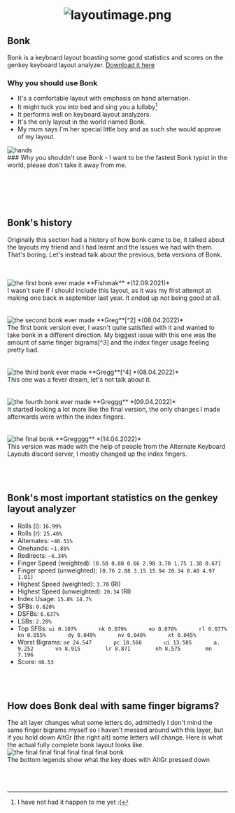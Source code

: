 
<h1><p align="center">
  <img src="https://cdn.discordapp.com/attachments/465932114089607169/964123362542624788/bonklayout.png" alt="layoutimage.png">
</p>
</h1>

## Bonk
Bonk is a keyboard layout boasting some good statistics and scores on the genkey keyboard layout analyzer.
[Download it here](https://github.com/Kamillon125/bonk/blob/main/bonk.zip)

### Why you should use Bonk
- It's a comfortable layout with emphasis on hand alternation.
- It might tuck you into bed and sing you a lullaby[^1]
- It performs well on keyboard layout analyzers.
- It's the only layout in the world named Bonk.
- My mum says I'm her special little boy and as such she would approve of my layout.
<img src="https://cdn.discordapp.com/attachments/449981929018621954/964170524559286402/happy-hands.png" alt="hands">
<br>
### Why you shouldn't use Bonk
- I want to be the fastest Bonk typist in the world, please don't take it away from me.




<br><br><br><br>
## Bonk's history

Originally this section had a history of how bonk came to be, it talked about the layouts my friend and I had learnt and the issues we had with them. That's boring. Let's instead talk about the previous, beta versions of Bonk.
  <br><br><br>



<img src="https://cdn.discordapp.com/attachments/465932114089607169/964144699394908200/unknown.png" alt="the first bonk ever made">
**Fishmak** *(12.09.2021)*<br>
I wasn't sure if I should include this layout, as it was my first attempt at making one back in september last year. It ended up not being good at all.
<br><br><br>



<img src="https://cdn.discordapp.com/attachments/465932114089607169/964148507369955358/bonk2.png" alt="the second bonk ever made">
**Greg**[^2] *(08.04.2022)*<br>
The first bonk version ever, I wasn't quite satisfied with it and wanted to take bonk in a different direction. My biggest issue with this one was the amount of same finger bigrams[^3] and the index finger usage feeling pretty bad.
<br><br><br>



<img src="https://cdn.discordapp.com/attachments/465932114089607169/964151643492982784/bonk3.png" alt="the third bonk ever made">
**Gregg**[^4] *(08.04.2022)*<br>
This one was a fever dream, let's not talk about it.
<br><br><br>



<img src="https://cdn.discordapp.com/attachments/465932114089607169/964153049088147456/bonk4.png" alt="the fourth bonk ever made">
**Greggg** *(09.04.2022)*<br>
It started looking a lot more like the final version, the only changes I made afterwards were within the index fingers.
<br><br><br>



<img src="https://cdn.discordapp.com/attachments/465932114089607169/964156083881013349/bonk5.png" alt="the final bonk">
**Gregggg** *(14.04.2022)*<br>
This version was made with the help of people from the Alternate Keyboard Layouts discord server, I mostly changed up the index fingers.
<br><br><br><br>

## Bonk's most important statistics on the genkey layout analyzer
- Rolls (l): `16.99%`
- Rolls (r): `25.46%`
- Alternates: `~40.51%`
- Onehands: `~1.85%`
- Redirects: `~6.34%`
- Finger Speed (weighted): `[0.50 0.80 0.66 2.90 3.70 1.75 1.38 0.67]`
- Finger speed (unweighted): `[0.76 2.88 3.15 15.94 20.34 8.40 4.97 1.01]`
- Highest Speed (weighted): `3.70` (RI)
- Highest Speed (unweighted): `20.34` (RI)
- Index Usage: `15.8% 14.7%`
- SFBs: `0.820%`
- DSFBs: `6.637%`
- LSBs: `2.28%`
- Top SFBs:
`ui 0.107%       nk 0.079%       eo 0.078%       rl 0.077%       kn 0.055%       dy 0.049%       nv 0.048%       xt 0.045%`
- Worst Bigrams:
`oe 24.547       pc 18.566       ui 13.505       a. 9.252       vn 8.915        lr 8.871        nh 8.575        mn 7.196`
- Score: `40.53`
<br><br><br><br>

## How does Bonk deal with same finger bigrams?<br>
The alt layer changes what some letters do, admittedly I don't mind the same finger bigrams myself so I haven't messed around with this layer, but if you hold down AltGr (the right alt) some letters will change. Here is what the actual fully complete bonk layout looks like.
<img src="https://cdn.discordapp.com/attachments/465932114089607169/964179225772961842/bonk6.png" alt="the final final final final final final bonk">
<br>The bottom legends show what the key does with AltGr pressed down
<br><br><br><br>
[^1]: I have not had it happen to me yet :(

[^2]: Bonk's beta name was greg

[^3]: Pressing two keys in a row with the same finger

[^4]: To distinguish between the beta versions i kept adding one more g to every version of greg
